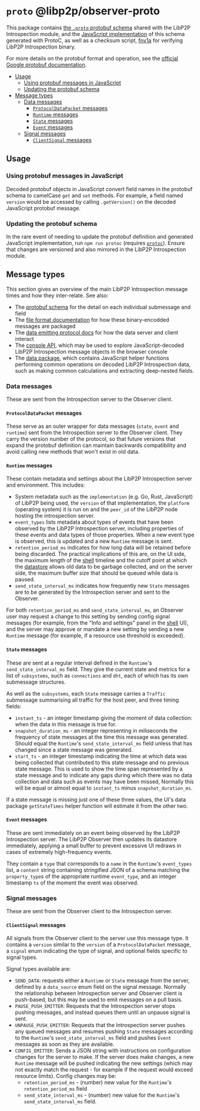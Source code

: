 # `proto` @libp2p/observer-proto

This package contains [the `.proto` protobuf schema](lib/introspection.proto) shared with the LibP2P Introspection module, and the [JavaScript implementation](lib/introspection.proto) of this schema generated with ProtoC, as well as a checksum script, [fnv1a](lib/fnv1a.js) for verifying LibP2P Introspection binary.

For more details on the protobuf format and operation, see the [official Google protobuf documentation](https://developers.google.com/protocol-buffers).

<!-- MarkdownTOC -->

- [Usage](#usage)
  - [Using protobuf messages in JavaScript](#using-protobuf-messages-in-javascript)
  - [Updating the protobuf schema](#updating-the-protobuf-schema)
- [Message types](#message-types)
  - [Data messages](#data-messages)
    - [`ProtocolDataPacket` messages](#protocoldatapacket-messages)
    - [`Runtime` messages](#runtime-messages)
    - [`State` messages](#state-messages)
    - [`Event` messages](#event-messages)
  - [Signal messages](#signal-messages)
    - [`ClientSignal` messages](#clientsignal-messages)

<!-- /MarkdownTOC -->

<a id="usage"></a>
## Usage

<a id="using-protobuf-messages-in-javascript"></a>
### Using protobuf messages in JavaScript

Decoded protobuf objects in JavaScript convert field names in the protobuf schema to camelCase `get` and `set` methods. For example, a field named `version` would be accessed by calling `.getVersion()` on the decoded JavaScript protobuf message.

<a id="updating-the-protobuf-schema"></a>
### Updating the protobuf schema

In the rare event of needing to update the protobuf definition and generated JavaScript implementation, run `npm run protoc` (requires [`protoc`](http://google.github.io/proto-lens/installing-protoc.html)). Ensure that changes are versioned and also mirrored in the LibP2P Introspection module.

<a id="message-types"></a>
## Message types

This section gives an overview of the main LibP2P Introspection message times and how they inter-relate. See also:

- The [protobuf schema]((lib/introspection.proto)) for the detail on each individual submessage and field
- The [file format documentation](../../docs/file-format.md) for how these binary-encodded messages are packaged
- The [data emitting protocol docs](../../docs/introspection-data-emitting-protocol.md) for how the data server and client interact
- The [console API](../../docs/developer-guide.md#23-accessing-data-in-the-browser-console), which may be used to explore JavaScript-decoded LibP2P Introspection message objects in the browser console
- The [data package](../data), which contains JavaScript helper functions performing common operations on decoded LibP2P Introspection data, such as making common calculations and extracting deep-nested fields.

<a id="data-messages"></a>
### Data messages

These are sent from the Introspection server to the Observer client.

<a id="protocoldatapacket-messages"></a>
#### `ProtocolDataPacket` messages

These serve as an outer wrapper for data messages (`state`, `event` and `runtime`) sent from the Introspection server to the Observer client. They carry the version number of the protocol, so that future versions that expand the protobuf definition can maintain backwards compatibility and avoid calling new methods that won't exist in old data.

<a id="runtime-messages"></a>
#### `Runtime` messages

These contain metadata and settings about the LibP2P Introspection server and environment. This includes:

 - System metadata such as the `implementation` (e.g. Go, Rust, JavaScript) of LibP2P being used, the `version` of that implementation, the `platform` (operating system) it is run on and the `peer_id` of the LibP2P node hosting the introspection server.
 - `event_types` lists metadata about types of events that have been observed by the LibP2P Introspection server, including properties of these events and data types of those properties. When a new event type is observed, this is updated and a new `Runtime` message is sent.
 - `retention_period_ms` indicates for how long data will be retained before being discarded. The practical implications of this are, on the UI side, the maximum length of the [shell](../shell) timeline and the cutoff point at which the [datastore](../sdk/hooks#usedatastore) allows old data to be garbage collected, and on the server side, the maximum buffer size that should be queued while data is paused.
 - `send_state_interval_ms` indicates how frequently new `State` messages are to be generated by the Introspection server and sent to the Observer.

For both `retention_period_ms` and `send_state_interval_ms`, an Observer user may request a change to this setting by sending config signal messages (for example, from the "Info and settings" panel in the [shell](../shell) UI), and the server may approve or mandate a new setting by sending a new `Runtime` message (for example, if a resource use threshold is exceeded).

<a id="state-messages"></a>
#### `State` messages

These are sent at a regular interval defined in the `Runtime`'s `send_state_interval_ms` field. They give the current state and metrics for a list of `subsystems`, such as `connections` and `dht`, each of which has its own submessage structures.

As well as the `subsystems`, each `State` message carries a `Traffic` submessage summarising all traffic for the host peer, and three timing fields:

 - `instant_ts` - an integer timestamp giving the moment of data collection: when the data in this message is true for.
 - `snapshot_duration_ms` - an integer representing in miliseconds the frequency of state messages at the time this message was generated. Should equal the `Runtime`'s `send_state_interval_ms` field unless that has changed since a state message was generated.
 - `start_ts` - an integer timestamp indicating the time at which data was being collected that contributed to this state message and no previous state message. This is used to show the time span represented by a state message and to indicate any gaps during which there was no data collection and data such as events may have been missed, Normally this will be equal or almost equal to `instant_ts` minus `snapshot_duration_ms`.

 If a state message is missing just one of these three values, the UI's data package `getStateTimes` helper function will estimate it from the other two.

<a id="event-messages"></a>
#### `Event` messages

These are sent immediately on an event being observed by the LibP2P Introspection server. The LibP2P Observer then updates its datastore immediately, applying a small buffer to prevent excessive UI redraws in cases of extremely high-frequency events.

They contain a `type` that corresponds to a `name` in the `Runtime`'s `event_types` list, a `content` string containing stringified JSON of a schema matching the `property_type`s of the appropriate runtime `event_type`, and an integer timestamp `ts` of the moment the event was observed.

<a id="signal-messages"></a>
### Signal messages

These are sent from the Observer client to the Introspection server.

<a id="clientsignal-messages"></a>
#### `ClientSignal` messages

All signals from the Observer client to the server use this message type. It contains a `version` similar to the `version` of a `ProtocolDataPacket` message, a `signal` enum indicating the type of signal, and optional fields specific to signal types.

Signal types available are:

- `SEND_DATA`: requests either a `Runtime` or `State` message from the server, defined by a `data_source` enum field on the signal message. Normally the relationship between Introspection server and Observer client is push-based, but this may be used to emit messages on a pull basis.
- `PAUSE_PUSH_EMITTER`: Requests that the Introspection server stops pushing messages, and instead queues them until an unpause signal is sent.
- `UNPAUSE_PUSH_EMITTER`: Requests that the Introspection server pushes any queued messages and resumes pushing `State` messages according to the `Runtime`'s `send_state_interval_ms` field and pushes `Event` messages as soon as they are available.
- `CONFIG_EMITTER`: Sends a JSON string with instructions on configuration changes for the server to make. If the server does make changes, a new `Runtime` message will be pushed indicating the new settings (which may not exactly match the request - for example if the request would exceed resource limits). Config changes may be:
  - `retention_period_ms` - (number) new value for the `Runtime`'s `retention_period_ms` field
  - `send_state_interval_ms` - (number) new value for the `Runtime`'s `send_state_interval_ms` field.
